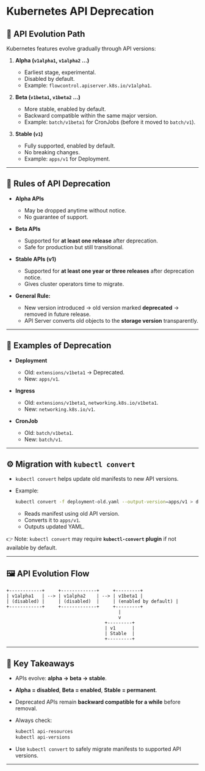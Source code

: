 # Kubernetes API Deprecation

## 📌 API Evolution Path

Kubernetes features evolve gradually through API versions:

1. **Alpha (`v1alpha1`, `v1alpha2` …)**

   * Earliest stage, experimental.
   * Disabled by default.
   * Example: `flowcontrol.apiserver.k8s.io/v1alpha1`.

2. **Beta (`v1beta1`, `v1beta2` …)**

   * More stable, enabled by default.
   * Backward compatible within the same major version.
   * Example: `batch/v1beta1` for CronJobs (before it moved to `batch/v1`).

3. **Stable (`v1`)**

   * Fully supported, enabled by default.
   * No breaking changes.
   * Example: `apps/v1` for Deployment.

---

## 📜 Rules of API Deprecation

* **Alpha APIs**

  * May be dropped anytime without notice.
  * No guarantee of support.

* **Beta APIs**

  * Supported for **at least one release** after deprecation.
  * Safe for production but still transitional.

* **Stable APIs (v1)**

  * Supported for **at least one year or three releases** after deprecation notice.
  * Gives cluster operators time to migrate.

* **General Rule:**

  * New version introduced → old version marked **deprecated** → removed in future release.
  * API Server converts old objects to the **storage version** transparently.

---

## 🔄 Examples of Deprecation

* **Deployment**

  * Old: `extensions/v1beta1` → Deprecated.
  * New: `apps/v1`.

* **Ingress**

  * Old: `extensions/v1beta1`, `networking.k8s.io/v1beta1`.
  * New: `networking.k8s.io/v1`.

* **CronJob**

  * Old: `batch/v1beta1`.
  * New: `batch/v1`.

---

## ⚙️ Migration with `kubectl convert`

* `kubectl convert` helps update old manifests to new API versions.
* Example:

  ```bash
  kubectl convert -f deployment-old.yaml --output-version=apps/v1 > deployment-new.yaml
  ```

  * Reads manifest using old API version.
  * Converts it to `apps/v1`.
  * Outputs updated YAML.

👉 Note: `kubectl convert` may require **`kubectl-convert` plugin** if not available by default.

---

## 🖼️ API Evolution Flow

```
+------------+     +-------------+     +---------+
| v1alpha1   | --> | v1alpha2    | --> | v1beta1 |
| (disabled) |     | (disabled)  |     | (enabled by default) |
+------------+     +-------------+     +---------+
                                         |
                                         v
                                    +---------+
                                    | v1      |
                                    | Stable  |
                                    +---------+
```

---

## 🔑 Key Takeaways

* APIs evolve: **alpha → beta → stable**.
* **Alpha = disabled**, **Beta = enabled**, **Stable = permanent**.
* Deprecated APIs remain **backward compatible for a while** before removal.
* Always check:

  ```bash
  kubectl api-resources
  kubectl api-versions
  ```
* Use `kubectl convert` to safely migrate manifests to supported API versions.

---

